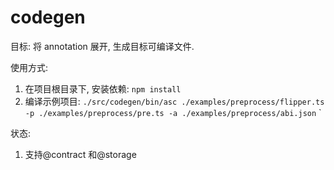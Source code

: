 # codegen

目标: 将 annotation 展开, 生成目标可编译文件.

<!-- TODO: need to fix the usage -->

使用方式:

1. 在项目根目录下, 安装依赖: `npm install`
2. 编译示例项目: `./src/codegen/bin/asc ./examples/preprocess/flipper.ts -p ./examples/preprocess/pre.ts -a ./examples/preprocess/abi.json` `

状态:

1. 支持@contract 和@storage
